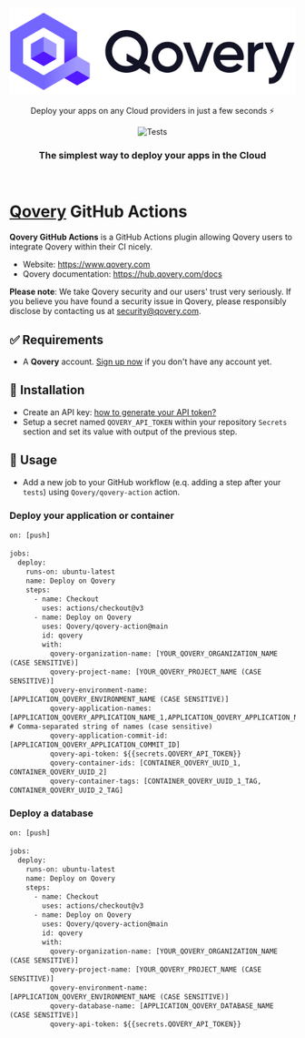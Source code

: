 <p align="center">
    <img src="https://raw.githubusercontent.com/Qovery/public-resources/master/qovery%20logo%20horizontal%20without%20margin.png" alt="Qovery logo" />
</p>

<p align="center">Deploy your apps on any Cloud providers in just a few seconds ⚡</p>

<p align="center">
<img src="https://github.com/Qovery/qovery-github-action/actions/workflows/test.yml/badge.svg?style=flat-square" alt="Tests">
</p>

<h3 align="center">The simplest way to deploy your apps in the Cloud</h3>

<br />

# [Qovery](https://www.qovery.com/) GitHub Actions

**Qovery GitHub Actions** is a GitHub Actions plugin allowing Qovery users to integrate Qovery within their CI nicely.

- Website: https://www.qovery.com
- Qovery documentation: https://hub.qovery.com/docs

**Please note**: We take Qovery security and our users' trust very seriously. If you believe you have found a security issue in Qovery, please responsibly disclose by contacting us at security@qovery.com.

## ✅ Requirements
- A **Qovery** account. [Sign up now](https://start.qovery.com/) if you don't have any account yet.

## 📖 Installation
- Create an API key: [how to generate your API token?](https://hub.qovery.com/docs/using-qovery/interface/cli/#generate-api-token)
- Setup a secret named `QOVERY_API_TOKEN` within your repository `Secrets` section and set its value with output of the previous step.

## 🔌 Usage
- Add a new job to your GitHub workflow (e.q. adding a step after your `tests`) using `Qovery/qovery-action` action.

### Deploy your application or container

```
on: [push]

jobs:
  deploy:
    runs-on: ubuntu-latest
    name: Deploy on Qovery
    steps:
      - name: Checkout
        uses: actions/checkout@v3
      - name: Deploy on Qovery
        uses: Qovery/qovery-action@main
        id: qovery
        with:
          qovery-organization-name: [YOUR_QOVERY_ORGANIZATION_NAME (CASE SENSITIVE)]
          qovery-project-name: [YOUR_QOVERY_PROJECT_NAME (CASE SENSITIVE)]
          qovery-environment-name: [APPLICATION_QOVERY_ENVIRONMENT_NAME (CASE SENSITIVE)]
          qovery-application-names: [APPLICATION_QOVERY_APPLICATION_NAME_1,APPLICATION_QOVERY_APPLICATION_NAME_2] # Comma-separated string of names (case sensitive)
          qovery-application-commit-id: [APPLICATION_QOVERY_APPLICATION_COMMIT_ID]
          qovery-api-token: ${{secrets.QOVERY_API_TOKEN}}
          qovery-container-ids: [CONTAINER_QOVERY_UUID_1, CONTAINER_QOVERY_UUID_2]
          qovery-container-tags: [CONTAINER_QOVERY_UUID_1_TAG, CONTAINER_QOVERY_UUID_2_TAG]
```

### Deploy a database

```
on: [push]

jobs:
  deploy:
    runs-on: ubuntu-latest
    name: Deploy on Qovery
    steps:
      - name: Checkout
        uses: actions/checkout@v3
      - name: Deploy on Qovery
        uses: Qovery/qovery-action@main
        id: qovery
        with:
          qovery-organization-name: [YOUR_QOVERY_ORGANIZATION_NAME (CASE SENSITIVE)]
          qovery-project-name: [YOUR_QOVERY_PROJECT_NAME (CASE SENSITIVE)]
          qovery-environment-name: [APPLICATION_QOVERY_ENVIRONMENT_NAME (CASE SENSITIVE)]
          qovery-database-name: [APPLICATION_QOVERY_DATABASE_NAME (CASE SENSITIVE)]
          qovery-api-token: ${{secrets.QOVERY_API_TOKEN}}
```
